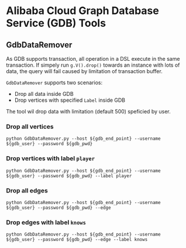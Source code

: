 # Alibaba Cloud Graph Database Service (GDB) Tools


## GdbDataRemover

As GDB supports transaction, all operation in a DSL execute in the same transaction. If simpely run `g.V().drop()` towards an instance with lots of data, the query will fail caused by limitation of transaction buffer.

`GdbDataRemover` supports two scenarios:

- Drop all data inside GDB
- Drop vertices with specified `Label` inside GDB

The tool wil drop data with limitation (default 500) speficied by user.

### Drop all vertices

```shell
python GdbDataRemover.py --host ${gdb_end_point} --username ${gdb_user} --password ${gdb_pwd}
```

### Drop vertices with label `player`

```shell
python GdbDataRemover.py --host ${gdb_end_point} --username ${gdb_user} --password ${gdb_pwd} --label player
```

### Drop all edges

```shell
python GdbDataRemover.py --host ${gdb_end_point} --username ${gdb_user} --password ${gdb_pwd} --edge
```

### Drop edges with label `knows`

```shell
python GdbDataRemover.py --host ${gdb_end_point} --username ${gdb_user} --password ${gdb_pwd} --edge --label knows
```